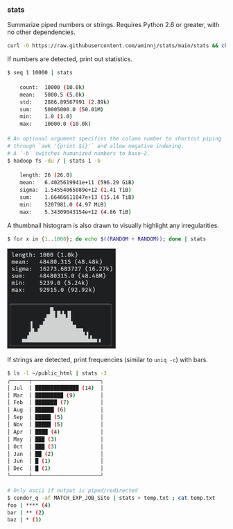 ### stats

Summarize piped numbers or strings.
Requires Python 2.6 or greater, with no other dependencies.
```bash
curl -O https://raw.githubusercontent.com/aminnj/stats/main/stats && chmod u+x stats
```

If numbers are detected, print out statistics.
```bash
$ seq 1 10000 | stats

    count:  10000 (10.0k)
    mean:   5000.5 (5.0k)
    std:    2886.89567991 (2.89k)
    sum:    50005000.0 (50.01M)
    min:    1.0 (1.0)
    max:    10000.0 (10.0k)

# An optional argument specifies the column number to shortcut piping
# through `awk '{print $i}'` and allow negative indexing.
# A `-b` switches humanized numbers to base-2.
$ hadoop fs -du / | stats 1 -b

    length: 26 (26.0)
    mean:   6.4025619941e+11 (596.29 GiB)
    sigma:  1.54554065089e+12 (1.41 TiB)
    sum:    1.66466611847e+13 (15.14 TiB)
    min:    5207981.0 (4.97 MiB)
    max:    5.34309043154e+12 (4.86 TiB)

```

A thumbnail histogram is also drawn to visually highlight any irregularities.
```bash
$ for x in {1..1000}; do echo $((RANDOM + RANDOM)); done | stats
```
<img src="images/histexample1.png" width="250px" />


If strings are detected, print frequencies (similar to `uniq -c`) with bars.
```bash
$ ls -l ~/public_html | stats -3
╭──────┬──────────────────────╮
│ Jul  │ ██████████████ (14)  │
│ Mar  │ █████████ (9)        │
│ Feb  │ ███████ (7)          │
│ Aug  │ ██████ (6)           │
│ Sep  │ █████ (5)            │
│ Nov  │ █████ (5)            │
│ Apr  │ ████ (4)             │
│ May  │ ███ (3)              │
│ Oct  │ ███ (3)              │
│ Jan  │ ██ (2)               │
│ Jun  │ █ (1)                │
│ Dec  │ █ (1)                │
╰──────┴──────────────────────╯

# Only ascii if output is piped/redirected
$ condor_q -af MATCH_EXP_JOB_Site | stats > temp.txt ; cat temp.txt
foo | **** (4)
bar | ** (2)
baz | * (1)
```
